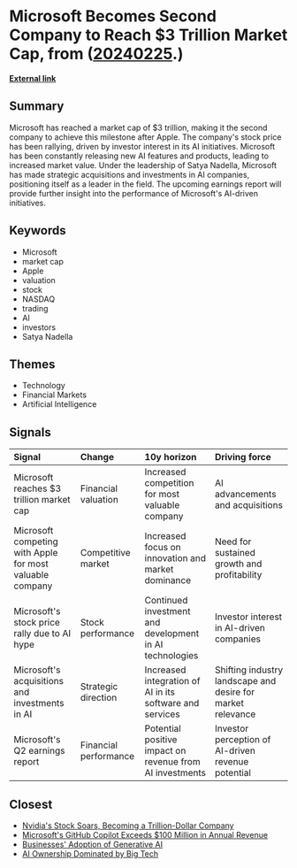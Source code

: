# __Microsoft Becomes Second Company to Reach $3 Trillion Market Cap__, from ([20240225](https://kghosh.substack.com/p/20240225).)

__[External link](https://www.theverge.com/2024/1/24/24049285/microsoft-3-trillion-dollar-market-valuation-milestone)__



## Summary

Microsoft has reached a market cap of $3 trillion, making it the second company to achieve this milestone after Apple. The company's stock price has been rallying, driven by investor interest in its AI initiatives. Microsoft has been constantly releasing new AI features and products, leading to increased market value. Under the leadership of Satya Nadella, Microsoft has made strategic acquisitions and investments in AI companies, positioning itself as a leader in the field. The upcoming earnings report will provide further insight into the performance of Microsoft's AI-driven initiatives.

## Keywords

* Microsoft
* market cap
* Apple
* valuation
* stock
* NASDAQ
* trading
* AI
* investors
* Satya Nadella

## Themes

* Technology
* Financial Markets
* Artificial Intelligence

## Signals

| Signal                                                   | Change                | 10y horizon                                              | Driving force                                               |
|:---------------------------------------------------------|:----------------------|:---------------------------------------------------------|:------------------------------------------------------------|
| Microsoft reaches $3 trillion market cap                 | Financial valuation   | Increased competition for most valuable company          | AI advancements and acquisitions                            |
| Microsoft competing with Apple for most valuable company | Competitive market    | Increased focus on innovation and market dominance       | Need for sustained growth and profitability                 |
| Microsoft's stock price rally due to AI hype             | Stock performance     | Continued investment and development in AI technologies  | Investor interest in AI-driven companies                    |
| Microsoft's acquisitions and investments in AI           | Strategic direction   | Increased integration of AI in its software and services | Shifting industry landscape and desire for market relevance |
| Microsoft's Q2 earnings report                           | Financial performance | Potential positive impact on revenue from AI investments | Investor perception of AI-driven revenue potential          |

## Closest

* [Nvidia's Stock Soars, Becoming a Trillion-Dollar Company](598eae9bc0f45fdaeee2d2ef811ad150)
* [Microsoft's GitHub Copilot Exceeds $100 Million in Annual Revenue](7e5c1ed5c33c7dbc323cd0264cc94099)
* [Businesses' Adoption of Generative AI](767b74c90576473294b2c47568c0e355)
* [AI Ownership Dominated by Big Tech](d130f601121a2b6afde583e5960ed783)
